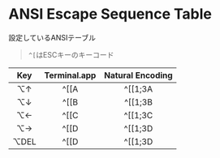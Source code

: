 # ANSI Escape Sequence Table

設定しているANSIテーブル

> `^[`はESCキーのキーコード

| Key | Terminal.app | Natural Encoding |
|:--:|:--:|:--:|
| ⌥↑ | ^[[A | ^[[1;3A |
| ⌥↓ | ^[[B | ^[[1;3B |
| ⌥← | ^[[C | ^[[1;3C |
| ⌥→ | ^[[D | ^[[1;3D |
| ⌥DEL | ^[[D | ^[[1;3D |
